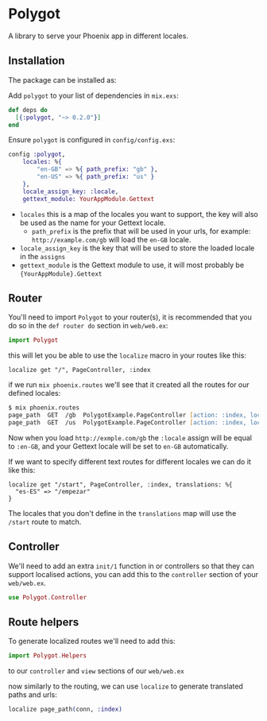 # Polygot

A library to serve your Phoenix app in different locales.

## Installation

The package can be installed as:

Add `polygot` to your list of dependencies in `mix.exs`:

```elixir
def deps do
  [{:polygot, "~> 0.2.0"}]
end
```

Ensure `polygot` is configured in `config/config.exs`:

```elixir
config :polygot,
    locales: %{
        "en-GB" => %{ path_prefix: "gb" },
        "en-US" => %{ path_prefix: "us" }
    },
    locale_assign_key: :locale,
    gettext_module: YourAppModule.Gettext
```

* `locales` this is a map of the locales you want to support, the key will also be used as the name for your Gettext locale.
    * `path_prefix` is the prefix that will be used in your urls, for example: `http://example.com/gb` will load the `en-GB` locale.
* `locale_assign_key` is the key that will be used to store the loaded locale in the `assigns`
* `gettext_module` is the Gettext module to use, it will most probably be `{YourAppModule}.Gettext`

## Router

You'll need to import `Polygot` to your router(s), it is recommended that you do so in the `def router do` section in `web/web.ex`:

```elixir
import Polygot
```

this will let you be able to use the `localize` macro in your routes like this:

```elixr
localize get "/", PageController, :index
```

if we run `mix phoenix.routes` we'll see that it created all the routes for our defined locales:

```zsh
$ mix phoenix.routes
page_path  GET  /gb  PolygotExample.PageController [action: :index, locale: "en-GB"]
page_path  GET  /us  PolygotExample.PageController [action: :index, locale: "en-US"]
```

Now when you load `http://exmple.com/gb` the `:locale` assign will be equal to `:en-GB`, and your Gettext locale will be set to `en-GB` automatically.

If we want to specify different text routes for different locales we can do it like this:

```elixr
localize get "/start", PageController, :index, translations: %{
  "es-ES" => "/empezar"
}
```

The locales that you don't define in the `translations` map will use the `/start` route to match.

## Controller

We'll need to add an extra `init/1` function in or controllers so that they can support localised actions, you can add this to the `controller` section of your `web/web.ex`.

```elixir
use Polygot.Controller
```

## Route helpers

To generate localized routes we'll need to add this:

```elixir
import Polygot.Helpers
```

to our `controller` and `view` sections of our `web/web.ex`

now similarly to the routing, we can use `localize` to generate translated paths and urls:

```elixir
localize page_path(conn, :index)
```
